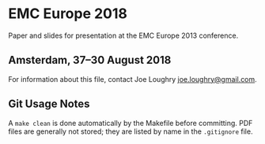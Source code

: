# EMC Europe 2018

Paper and slides for presentation at the EMC Europe 2013 conference.

## Amsterdam, 37&ndash;30 August 2018

For information about this file, contact Joe Loughry
[joe.loughry@gmail.com](mailto:joe.loughry@gmail.com).

## Git Usage Notes

A `make clean` is done automatically by the Makefile before committing. PDF
files are generally not stored; they are listed by name in the `.gitignore`
file.

